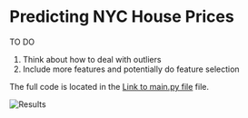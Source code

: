 # Predicting NYC House Prices

TO DO

1.  Think about how to deal with outliers
2. Include more features and potentially do feature selection

The full code is located in the [Link to main.py file](main.py) file.

![Results](tree/master/figures/model_selection_comparison.PNG)
